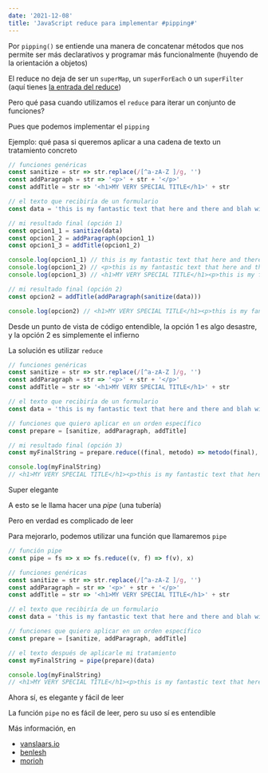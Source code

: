 ```yaml
---
date: '2021-12-08'
title: 'JavaScript reduce para implementar #pipping#'
---
```


Por `pipping()` se entiende una manera de concatenar métodos que nos permite ser más declarativos y programar más funcionalmente (huyendo de la orientación a objetos)

El reduce no deja de ser un `superMap`, un `superForEach` o un `superFilter` (aquí tienes [la entrada del reduce](/como-funciona-array-reduce))

Pero qué pasa cuando utilizamos el `reduce` para iterar un conjunto de funciones?

Pues que podemos implementar el `pipping`

Ejemplo: qué pasa si queremos aplicar a una cadena de texto un tratamiento concreto

```js
// funciones genéricas
const sanitize = str => str.replace(/[^a-zA-Z ]/g, '')
const addParagraph = str => '<p>' + str + '</p>'
const addTitle = str => '<h1>MY VERY SPECIAL TITLE</h1>' + str

// el texto que recibiría de un formulario
const data = 'this is my fantastic text that here and there and blah with a <a href="">forbidden link!!</a>'

// mi resultado final (opción 1)
const opcion1_1 = sanitize(data)
const opcion1_2 = addParagraph(opcion1_1)
const opcion1_3 = addTitle(opcion1_2)

console.log(opcion1_1) // this is my fantastic text that here and there and blah with a hrefa forbidden linka
console.log(opcion1_2) // <p>this is my fantastic text that here and there and blah with a hrefa forbidden linka</p>
console.log(opcion1_3) // <h1>MY VERY SPECIAL TITLE</h1><p>this is my fantastic text that here and there and blah with a hrefa forbidden linka</p>

// mi resultado final (opción 2)
const opcion2 = addTitle(addParagraph(sanitize(data)))

console.log(opcion2) // <h1>MY VERY SPECIAL TITLE</h1><p>this is my fantastic text that here and there and blah with a hrefa forbidden linka</p>
```

Desde un punto de vista de código entendible, la opción 1 es algo desastre, y la opción 2 es simplemente el infierno

La solución es utilizar `reduce`

```js
// funciones genéricas
const sanitize = str => str.replace(/[^a-zA-Z ]/g, '')
const addParagraph = str => '<p>' + str + '</p>'
const addTitle = str => '<h1>MY VERY SPECIAL TITLE</h1>' + str

// el texto que recibiría de un formulario
const data = 'this is my fantastic text that here and there and blah with a <a href="">forbidden link!!</a>'

// funciones que quiero aplicar en un orden específico
const prepare = [sanitize, addParagraph, addTitle]

// mi resultado final (opción 3)
const myFinalString = prepare.reduce((final, metodo) => metodo(final), data)

console.log(myFinalString)
// <h1>MY VERY SPECIAL TITLE</h1><p>this is my fantastic text that here and there and blah with a hrefa forbidden linka</p>
```

Super elegante

A esto se le llama hacer una _pipe_ (una tubería)

Pero en verdad es complicado de leer

Para mejorarlo, podemos utilizar una función que llamaremos `pipe`

```js
// función pipe
const pipe = fs => x => fs.reduce((v, f) => f(v), x)

// funciones genéricas
const sanitize = str => str.replace(/[^a-zA-Z ]/g, '')
const addParagraph = str => '<p>' + str + '</p>'
const addTitle = str => '<h1>MY VERY SPECIAL TITLE</h1>' + str

// el texto que recibiría de un formulario
const data = 'this is my fantastic text that here and there and blah with a <a href="">forbidden link!!</a>'

// funciones que quiero aplicar en un orden específico
const prepare = [sanitize, addParagraph, addTitle]

// el texto después de aplicarle mi tratamiento
const myFinalString = pipe(prepare)(data)

console.log(myFinalString)
// <h1>MY VERY SPECIAL TITLE</h1><p>this is my fantastic text that here and there and blah with a hrefa forbidden linka</p>
```

Ahora sí, es elegante y fácil de leer

La función `pipe` no es fácil de leer, pero su uso sí es entendible

Más información, en

- [vanslaars.io](https://vanslaars.io/blog/create-pipe-function/#complete-code)
- [benlesh](https://dev.to/benlesh/a-simple-explanation-of-functional-pipe-in-javascript-2hbj)
- [morioh](https://morioh.com/p/3cdedeb17367)

